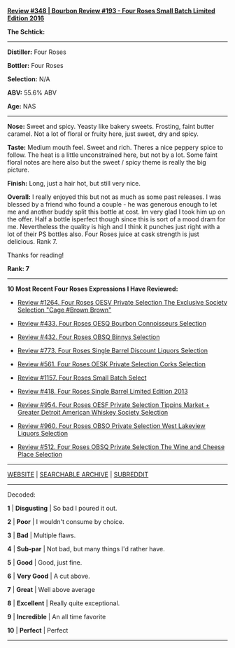 
[**Review #348 | Bourbon Review #193 - Four Roses Small Batch Limited Edition 2016**]( https://t8ke.review/review-348-four-roses-small-batch-limited-edition-2016/)

**The Schtick:** 

-----

**Distiller:** Four Roses

**Bottler:** Four Roses

**Selection:** N/A

**ABV:** 55.6% ABV

**Age:** NAS 

-----

**Nose:**  Sweet and spicy. Yeasty like bakery sweets. Frosting, faint butter caramel. Not a lot of floral or fruity here, just sweet, dry and spicy.

**Taste:** Medium mouth feel. Sweet and rich. Theres a nice peppery spice to follow. The heat is a little unconstrained here, but not by a lot. Some faint floral notes are here also but the sweet / spicy theme is really the big picture.

**Finish:** Long, just a hair hot, but still very nice.

**Overall:** I really enjoyed this but not as much as some past releases. I was blessed by a friend who found a couple - he was generous enough to let me and another buddy split this bottle at cost. Im very glad I took him up on the offer. Half a bottle isperfect though since this is sort of a mood dram for me. Nevertheless the quality is high and I think it punches just right with a lot of their PS bottles also. Four Roses juice at cask strength is just delicious. Rank 7.

Thanks for reading!

**Rank: 7**

----- 

**10 Most Recent Four Roses Expressions I Have Reviewed:** 

- [Review #1264. Four Roses OESV Private Selection The Exclusive Society Selection "Cage #Brown Brown"]( https://t8ke.review/review-1264-four-roses-oesv-private-selection-the-exclusive-society-selection-cage-brown-brown) 

- [Review #433. Four Roses OESQ Bourbon Connoisseurs Selection]( https://t8ke.review/review-433-four-roses-oesq-bourbon-connoisseurs/) 

- [Review #432. Four Roses OBSQ Binnys Selection]( https://t8ke.review/review-432-four-roses-obsq-binnys/) 

- [Review #773. Four Roses Single Barrel Discount Liquors Selection]( https://t8ke.review/review-773-four-roses-single-barrel-obsv-discount-liquors-selection/) 

- [Review #561. Four Roses OESK Private Selection Corks Selection]( https://t8ke.review/review-561-four-roses-private-selection-oesk-corks-selection/) 

- [Review #1157. Four Roses Small Batch Select]( https://t8ke.review/review-1157-four-roses-small-batch-select/) 

- [Review #418. Four Roses Single Barrel Limited Edition 2013]( https://t8ke.review/review-418-four-roses-single-barrel-limited-edition-2013-obsk/) 

- [Review #954. Four Roses OESF Private Selection Tippins Market + Greater Detroit American Whiskey Society Selection]( https://t8ke.review/review-954-four-roses-private-selection-oesf-tippins-market-greater-detroit-american-whiskey-society-selection/) 

- [Review #960. Four Roses OBSO Private Selection West Lakeview Liquors Selection]( https://t8ke.review/review-960-four-roses-private-selection-obso-west-lakeview-liquors-selection/) 

- [Review #512. Four Roses OBSQ Private Selection The Wine and Cheese Place Selection]( https://t8ke.review/review-512-four-roses-obsq-the-wine-and-cheese-place/) 

-----

[WEBSITE](https://t8ke.review) | [SEARCHABLE ARCHIVE](https://t8ke.review/review-archive/) | [SUBREDDIT](https://reddit.com/r/t8kereviews)

-----

Decoded:

**1** | **Disgusting** | So bad I poured it out.

**2** | **Poor** | I wouldn't consume by choice.

**3** | **Bad** | Multiple flaws.

**4** | **Sub-par** | Not bad, but many things I'd rather have.

**5** | **Good** | Good, just fine.

**6** | **Very Good** | A cut above.

**7** | **Great** | Well above average

**8** | **Excellent** | Really quite exceptional.

**9** | **Incredible** | An all time favorite

**10** | **Perfect** | Perfect

----

